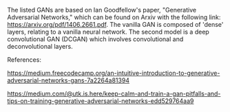The listed GANs are based on Ian Goodfellow's paper, "Generative Adversarial Networks," which can be found on Arxiv with the following link: https://arxiv.org/pdf/1406.2661.pdf. The vanilla GAN is composed of 'dense' layers, relating to a vanilla neural network. The second model is a deep convolutional GAN (DCGAN) which involves convolutional and deconvolutional layers.

References:

https://medium.freecodecamp.org/an-intuitive-introduction-to-generative-adversarial-networks-gans-7a2264a81394

https://medium.com/@utk.is.here/keep-calm-and-train-a-gan-pitfalls-and-tips-on-training-generative-adversarial-networks-edd529764aa9
